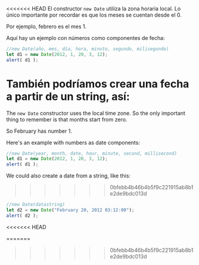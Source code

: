 <<<<<<< HEAD
El constructor `new Date` utiliza la zona horaria local. Lo único importante por recordar es que los meses se cuentan desde el 0.

Por ejemplo, febrero es el mes 1.

Aquí hay un ejemplo con números como componentes de fecha:

```js run
//new Date(año, mes, día, hora, minuto, segundo, milisegundo)
let d1 = new Date(2012, 1, 20, 3, 12);
alert( d1 );
```

También podríamos crear una fecha a partir de un string, así:
=======
The `new Date` constructor uses the local time zone. So the only important thing to remember is that months start from zero.

So February has number 1.

Here's an example with numbers as date components:

```js run
//new Date(year, month, date, hour, minute, second, millisecond)
let d1 = new Date(2012, 1, 20, 3, 12);
alert( d1 );
```
We could also create a date from a string, like this:
>>>>>>> 0bfebb4b46b4b5f9c221915ab8b1e2de9bdc013d

```js run
//new Date(datastring)
let d2 = new Date("February 20, 2012 03:12:00");
alert( d2 );
```
<<<<<<< HEAD

=======
>>>>>>> 0bfebb4b46b4b5f9c221915ab8b1e2de9bdc013d
